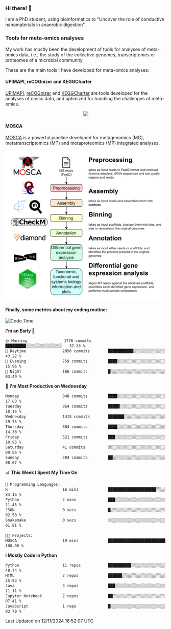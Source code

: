 ### Hi there! 👋

I am a PhD student, using bioinformatics to "Uncover the role of conductive nanomaterials in anaerobic digestion".

### Tools for meta-omics analyses

My work has mostly been the development of tools for analyses of meta-omics data, i.e., the study of the collective genomes, transcriptomes or proteomes of a microbial community.

These are the main tools I have developed for meta-omics analyses:

#### UPIMAPI, reCOGnizer and KEGGCharter

[UPIMAPI](https://github.com/iquasere/UPIMAPI), [reCOGnizer](https://github.com/iquasere/reCOGnizer) and [KEGGCharter](https://github.com/iquasere/KEGGCharter) are tools developed for the analyses of omics data, and optimized for handling the challenges of meta-omics.

<p align="center">
    <img src="assets/annotation_paper.png">
</p>

#### MOSCA

[MOSCA](https://github.com/iquasere/MOSCA) is a powerful pipeline developed for metagenomics (MG), metatranscriptomics (MT) and metaproteomics (MP) integrated analyses.

<p align="center">
    <img src="assets/mosca_workflow.png" align="center" width="700">
</p>


#### Finally, some metrics about my coding routine:

<!--START_SECTION:waka-->
![Code Time](http://img.shields.io/badge/Code%20Time-874%20hrs%2059%20mins-blue)

**I'm an Early 🐤** 

```text
🌞 Morning                1776 commits        █████████░░░░░░░░░░░░░░░░   37.33 % 
🌆 Daytime                2056 commits        ███████████░░░░░░░░░░░░░░   43.22 % 
🌃 Evening                759 commits         ████░░░░░░░░░░░░░░░░░░░░░   15.96 % 
🌙 Night                  166 commits         █░░░░░░░░░░░░░░░░░░░░░░░░   03.49 % 
```
📅 **I'm Most Productive on Wednesday** 

```text
Monday                   848 commits         ████░░░░░░░░░░░░░░░░░░░░░   17.83 % 
Tuesday                  864 commits         █████░░░░░░░░░░░░░░░░░░░░   18.16 % 
Wednesday                1415 commits        ███████░░░░░░░░░░░░░░░░░░   29.75 % 
Thursday                 684 commits         ████░░░░░░░░░░░░░░░░░░░░░   14.38 % 
Friday                   521 commits         ███░░░░░░░░░░░░░░░░░░░░░░   10.95 % 
Saturday                 41 commits          ░░░░░░░░░░░░░░░░░░░░░░░░░   00.86 % 
Sunday                   384 commits         ██░░░░░░░░░░░░░░░░░░░░░░░   08.07 % 
```


📊 **This Week I Spent My Time On** 

```text
💬 Programming Languages: 
R                        16 mins             █████████████████████░░░░   84.16 % 
Python                   2 mins              ███░░░░░░░░░░░░░░░░░░░░░░   11.45 % 
JSON                     0 secs              █░░░░░░░░░░░░░░░░░░░░░░░░   02.58 % 
Snakemake                0 secs              ░░░░░░░░░░░░░░░░░░░░░░░░░   01.81 % 

🐱‍💻 Projects: 
MOSCA                    19 mins             █████████████████████████   100.00 % 
```

**I Mostly Code in Python** 

```text
Python                   11 repos            ██████████░░░░░░░░░░░░░░░   40.74 % 
HTML                     7 repos             ██████░░░░░░░░░░░░░░░░░░░   25.93 % 
Java                     3 repos             ███░░░░░░░░░░░░░░░░░░░░░░   11.11 % 
Jupyter Notebook         2 repos             ██░░░░░░░░░░░░░░░░░░░░░░░   07.41 % 
JavaScript               1 repo              █░░░░░░░░░░░░░░░░░░░░░░░░   03.70 % 
```




 Last Updated on 12/11/2024 18:52:07 UTC
<!--END_SECTION:waka-->
